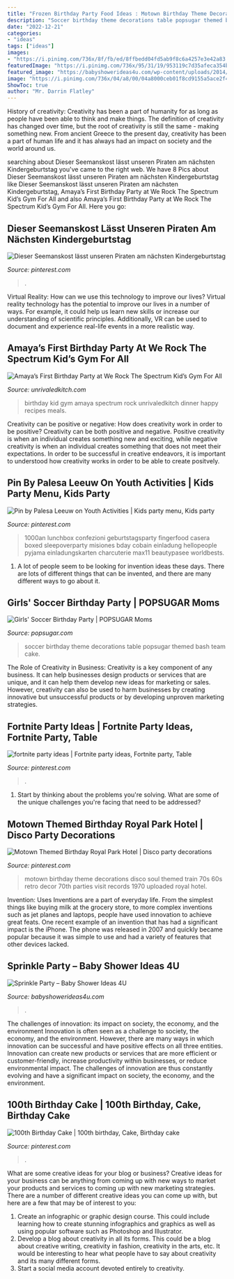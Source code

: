 ```yaml
---
title: "Frozen Birthday Party Food Ideas : Motown Birthday Theme Decorations Disco Soul Themed Train 70s 60s Retro Decor 70th Parties Visit Records 1970 Uploaded Royal Hotel"
description: "Soccer birthday theme decorations table popsugar themed bash team cake"
date: "2022-12-21"
categories:
- "ideas"
tags: ["ideas"]
images:
- "https://i.pinimg.com/736x/8f/fb/ed/8ffbedd04fd5ab9f8c6a4257e3e42a83.jpg"
featuredImage: "https://i.pinimg.com/736x/95/31/19/953119c7d35afeca354b5bcd6eb091d6.jpg"
featured_image: "https://babyshowerideas4u.com/wp-content/uploads/2014/02/Baby-Sprinkle-Party.jpg"
image: "https://i.pinimg.com/736x/04/a8/00/04a8000ceb01f8cd9155a5ace2f4032e.jpg"
ShowToc: true
author: "Mr. Darrin Flatley"
---
```



History of creativity:
Creativity has been a part of humanity for as long as people have been able to think and make things. The definition of creativity has changed over time, but the root of creativity is still the same - making something new. From ancient Greece to the present day, creativity has been a part of human life and it has always had an impact on society and the world around us.

	

		
searching about Dieser Seemanskost lässt unseren Piraten am nächsten Kindergeburtstag you've came to the right web. We have 8 Pics about Dieser Seemanskost lässt unseren Piraten am nächsten Kindergeburtstag like Dieser Seemanskost lässt unseren Piraten am nächsten Kindergeburtstag, Amaya’s First Birthday Party at We Rock The Spectrum Kid’s Gym For All and also Amaya’s First Birthday Party at We Rock The Spectrum Kid’s Gym For All. Here you go:
		
    
## Dieser Seemanskost Lässt Unseren Piraten Am Nächsten Kindergeburtstag

<img loading=lazy src="https://i.pinimg.com/736x/8f/fb/ed/8ffbedd04fd5ab9f8c6a4257e3e42a83.jpg" onerror="this.onerror=null;this.src='https://tse1.mm.bing.net/th?id=OIP.7hRIyYOCFfnA3uFto0A49gHaLG&amp;pid=15.1';" alt="Dieser Seemanskost lässt unseren Piraten am nächsten Kindergeburtstag">

_Source: pinterest.com_

>. 

	

Virtual Reality: How can we use this technology to improve our lives?
Virtual reality technology has the potential to improve our lives in a number of ways. For example, it could help us learn new skills or increase our understanding of scientific principles. Additionally, VR can be used to document and experience real-life events in a more realistic way.

    
## Amaya’s First Birthday Party At We Rock The Spectrum Kid’s Gym For All

<img loading=lazy src="https://www.unrivaledkitch.com/wp-content/uploads/2014/09/001.jpg" onerror="this.onerror=null;this.src='https://tse4.mm.bing.net/th?id=OIP.gPf-OWg_ckRuAVrEEWBesgHaJ4&amp;pid=15.1';" alt="Amaya’s First Birthday Party at We Rock The Spectrum Kid’s Gym For All">

_Source: unrivaledkitch.com_

>birthday kid gym amaya spectrum rock unrivaledkitch dinner happy recipes meals. 

	

Creativity can be positive or negative: How does creativity work in order to be positive?
Creativity can be both positive and negative. Positive creativity is when an individual creates something new and exciting, while negative creativity is when an individual creates something that does not meet their expectations. In order to be successful in creative endeavors, it is important to understood how creativity works in order to be able to create positvely.

    
## Pin By Palesa Leeuw On Youth Activities | Kids Party Menu, Kids Party

<img loading=lazy src="https://i.pinimg.com/736x/b5/b4/30/b5b430035b7a0e35a79294f31bd02c30.jpg" onerror="this.onerror=null;this.src='https://tse2.mm.bing.net/th?id=OIP.o616SXllvrcND_gRZTg2dwHaJ3&amp;pid=15.1';" alt="Pin by Palesa Leeuw on Youth Activities | Kids party menu, Kids party">

_Source: pinterest.com_

>1000an lunchbox confezioni geburtstagsparty fingerfood casera boxed sleepoverparty misiones bday cobain einladung hellopeople pyjama einladungskarten charcuterie max11 beautypasee worldbests. 

	

1. A lot of people seem to be looking for invention ideas these days. There are lots of different things that can be invented, and there are many different ways to go about it. 

    
## Girls&#039; Soccer Birthday Party | POPSUGAR Moms

<img loading=lazy src="http://media1.popsugar-assets.com/files/2014/06/06/669/n/24155406/804b241fb008c460_bash_soccer_table-1_standard.xxxlarge.jpg" onerror="this.onerror=null;this.src='https://tse4.mm.bing.net/th?id=OIP.Z_iA0YYCni_r3m-SEGoDtQHaJ6&amp;pid=15.1';" alt="Girls&#039; Soccer Birthday Party | POPSUGAR Moms">

_Source: popsugar.com_

>soccer birthday theme decorations table popsugar themed bash team cake. 

	

The Role of Creativity in Business:
Creativity is a key component of any business. It can help businesses design products or services that are unique, and it can help them develop new ideas for marketing or sales. However, creativity can also be used to harm businesses by creating innovative but unsuccessful products or by developing unproven marketing strategies.

    
## Fortnite Party Ideas | Fortnite Party Ideas, Fortnite Party, Table

<img loading=lazy src="https://i.pinimg.com/736x/95/31/19/953119c7d35afeca354b5bcd6eb091d6.jpg" onerror="this.onerror=null;this.src='https://tse1.mm.bing.net/th?id=OIP.qT7OEAma3lGya6Z3Gh9c1QHaJ3&amp;pid=15.1';" alt="fortnite party ideas | Fortnite party ideas, Fortnite party, Table">

_Source: pinterest.com_

>. 

	

1. Start by thinking about the problems you're solving. What are some of the unique challenges you're facing that need to be addressed? 

    
## Motown Themed Birthday Royal Park Hotel | Disco Party Decorations

<img loading=lazy src="https://i.pinimg.com/736x/d4/70/05/d470050e59c62f4caf56f71a27ac5834--motown-party-s-party.jpg" onerror="this.onerror=null;this.src='https://tse4.mm.bing.net/th?id=OIP.ZmQid8dMXKsk_4rzFCznywHaJ6&amp;pid=15.1';" alt="Motown Themed Birthday Royal Park Hotel | Disco party decorations">

_Source: pinterest.com_

>motown birthday theme decorations disco soul themed train 70s 60s retro decor 70th parties visit records 1970 uploaded royal hotel. 

	

Invention: Uses
Inventions are a part of everyday life. From the simplest things like buying milk at the grocery store, to more complex inventions such as jet planes and laptops, people have used innovation to achieve great feats. 
One recent example of an invention that has had a significant impact is the iPhone. The phone was released in 2007 and quickly became popular because it was simple to use and had a variety of features that other devices lacked.

    
## Sprinkle Party – Baby Shower Ideas 4U

<img loading=lazy src="https://babyshowerideas4u.com/wp-content/uploads/2014/02/Baby-Sprinkle-Party.jpg" onerror="this.onerror=null;this.src='https://tse3.mm.bing.net/th?id=OIP.we23DYlOavcQUb_hQciecAHaLZ&amp;pid=15.1';" alt="Sprinkle Party – Baby Shower Ideas 4U">

_Source: babyshowerideas4u.com_

>. 

	

The challenges of innovation: its impact on society, the economy, and the environment
Innovation is often seen as a challenge to society, the economy, and the environment. However, there are many ways in which innovation can be successful and have positive effects on all three entities. Innovation can create new products or services that are more efficient or customer-friendly, increase productivity within businesses, or reduce environmental impact. The challenges of innovation are thus constantly evolving and have a significant impact on society, the economy, and the environment.

    
## 100th Birthday Cake | 100th Birthday, Cake, Birthday Cake

<img loading=lazy src="https://i.pinimg.com/736x/04/a8/00/04a8000ceb01f8cd9155a5ace2f4032e.jpg" onerror="this.onerror=null;this.src='https://tse2.mm.bing.net/th?id=OIP.tiqRXG8TpB52EF63Uvii3gHaJ3&amp;pid=15.1';" alt="100th Birthday Cake | 100th birthday, Cake, Birthday cake">

_Source: pinterest.com_

>. 

	

What are some creative ideas for your blog or business?
Creative ideas for your business can be anything from coming up with new ways to market your products and services to coming up with new marketing strategies. There are a number of different creative ideas you can come up with, but here are a few that may be of interest to you: 
1) Create an infographic or graphic design course. This could include learning how to create stunning infographics and graphics as well as using popular software such as Photoshop and Illustrator. 
2) Develop a blog about creativity in all its forms. This could be a blog about creative writing, creativity in fashion, creativity in the arts, etc. It would be interesting to hear what people have to say about creativity and its many different forms. 
3) Start a social media account devoted entirely to creativity.

